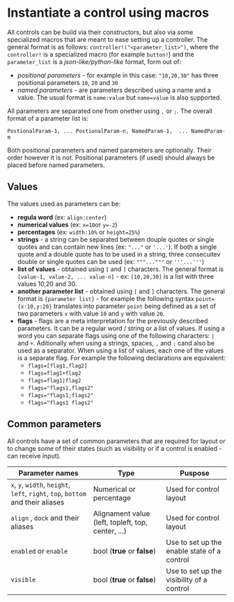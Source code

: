# Instantiate a control using macros

All controls can be build via their constructors, but also via some specialized macros that are meant to ease setting up a controller. The general format is as follows: `controller!("<parameter_list>")`, where the `controller!` is a specialized macro (for example `button!`) and the `parameter_list` is a *json-like/python-like* format, form out of:
* *positional parameters* - for example in this case: `"10,20,30"` has three positional parameters `10`, `20` and `30`
* *named parameters* - are parameters described using a name and a value. The usual format is `name:value` but `name=value` is also supported.

All parameters are separated one from onether using `,` or `;`. The overall format of a parameter list is:

```
PostionalParam-1, ... PostionalParam-n, NamedParam-1,  ... NamedParam-m
```

Both positional parameters and named parameters are optionally. Their order however it is not. Positional parameters (if used) should always be placed before named parameters.

## Values

The values used as parameters can be:
* **regula word** (ex: `align:center`)
* **numerical values** (ex: `x=10`or `y=-2`)
* **percentages** (ex: `width:10%` or `height=25%`)
* **strings** - a string can be separated between douple quotes or single quotes and can contain new lines (ex: `"..."` or `'...'`). If both a single quote and a double quote has to be used in a string, three consecuitev double or single quotes can be used (ex: `"""..."""` or `'''...'''`)
* **list of values** - obtained using `[` and `]` characters. The general format is `[value-1, value-2, ... value-n]` - ex: `[10,20,30]` is a list with three values 10,20 and 30.
* **another parameter list** - obtained using `[` and `]` characters. The general format is `{parameter list}` - for example the following syntax `point={x:10,y:20}` translates into parameter `point` being defined as a set of two parameters `x` with value `10` and `y` with value `20`.
* **flags** - flags are a meta interpretation for the previously described parameters. It can be a regular word / string or a list of values. If using a word you can separate flags using one of the following characters: `|` and `+`.  Aditionally when using a strings, spaces, `,` and `;` cand also be used as a separator. When using a list of values, each one of the values is a separate flag. For example the following declarations are equivalent: 
    - `flags=[flag1,flag2]`
    - `flags=flag1+flag2`
    - `flags=flag1|flag2`
    - `flags="flags1,flags2"`
    - `flags="flags1;flags2"`
    - `flags="flags1 flags2"`

## Common parameters

All controls have a set of common parameters that are required for layout or to change some of their states (such as visibility or if a control is enabled - can receive input).

| Parameter names                                                                 | Type                                               | Puspose                                     |
| ------------------------------------------------------------------------------- | -------------------------------------------------- | ------------------------------------------- |
| `x`, `y`, `width`, `height`, `left`, `right`, `top`, `bottom` and their aliases | Numerical or percentage                            | Used for control layout                     |
| `align` , `dock` and their aliases                                              | Alignament value (left, topleft, top, center, ...) | Used for control layout                     |
| `enabled` or `enable`                                                           | bool (**true** or **false**)                       | Use to set up the enable state of a control |
| `visible`                                                                       | bool (**true** or **false**)                       | Use to set up the visibility of a control   |
